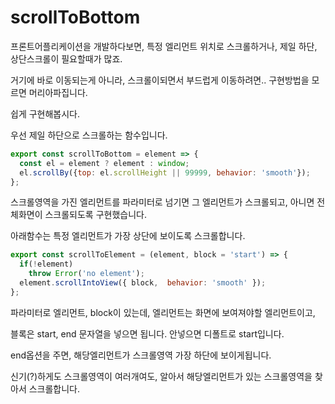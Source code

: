 # scrollToBottom

프론트어플리케이션을 개발하다보면, 특정 엘리먼트 위치로 스크롤하거나, 제일 하단, 상단스크롤이 필요할때가 많죠.

거기에 바로 이동되는게 아니라, 스크롤이되면서 부드럽게 이동하려면.. 구현방법을 모르면 머리아파집니다.

쉽게 구현해봅시다.

우선 제일 하단으로 스크롤하는 함수입니다.

```javascript
export const scrollToBottom = element => {
  const el = element ? element : window;
  el.scrollBy({top: el.scrollHeight || 99999, behavior: 'smooth'});
};
```

스크롤영역을 가진 엘리먼트를 파라미터로 넘기면 그 엘리먼트가 스크롤되고, 아니면 전체화면이 스크롤되도록 구현했습니다.

아래함수는 특정 엘리먼트가 가장 상단에 보이도록 스크롤합니다.

```javascript
export const scrollToElement = (element, block = 'start') => {
  if(!element)
    throw Error('no element');
  element.scrollIntoView({ block,  behavior: 'smooth' });
};
```

파라미터로 엘리먼트, block이 있는데, 엘리먼트는 화면에 보여져야할 엘리먼트이고,

블록은 start, end 문자열을 넣으면 됩니다. 안넣으면 디폴트로 start입니다.

end옵션을 주면, 해당엘리먼트가 스크롤영역 가장 하단에 보이게됩니다.

신기\(?\)하게도 스크롤영역이 여러개여도, 알아서 해당엘리먼트가 있는 스크롤영역을 찾아서 스크롤합니다.

